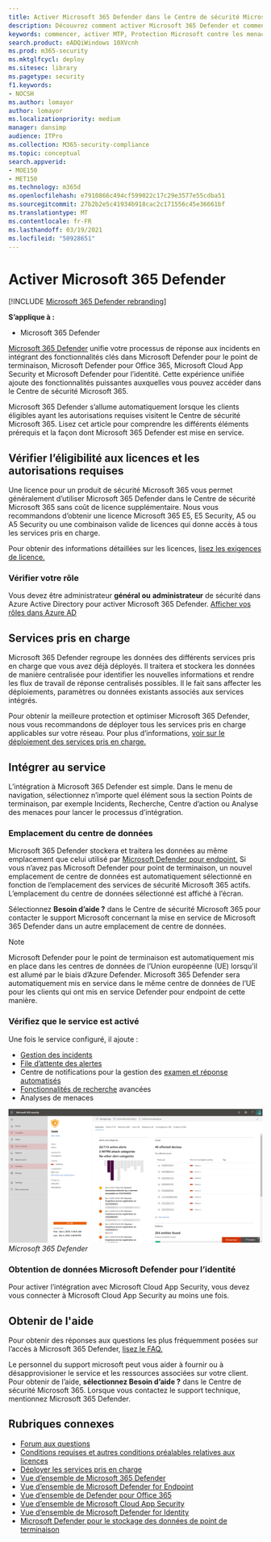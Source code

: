 ```yaml
---
title: Activer Microsoft 365 Defender dans le Centre de sécurité Microsoft 365
description: Découvrez comment activer Microsoft 365 Defender et commencer à intégrer votre incident de sécurité et votre réponse.
keywords: commencer, activer MTP, Protection Microsoft contre les menaces, M365, sécurité, emplacement des données, autorisations requises, éligibilité aux licences, page paramètres
search.product: eADQiWindows 10XVcnh
ms.prod: m365-security
ms.mktglfcycl: deploy
ms.sitesec: library
ms.pagetype: security
f1.keywords:
- NOCSH
ms.author: lomayor
author: lomayor
ms.localizationpriority: medium
manager: dansimp
audience: ITPro
ms.collection: M365-security-compliance
ms.topic: conceptual
search.appverid:
- MOE150
- MET150
ms.technology: m365d
ms.openlocfilehash: e7910866c494cf599022c17c29e3577e55cdba51
ms.sourcegitcommit: 27b2b2e5c41934b918cac2c171556c45e36661bf
ms.translationtype: MT
ms.contentlocale: fr-FR
ms.lasthandoff: 03/19/2021
ms.locfileid: "50928651"
---
```

# <a name="turn-on-microsoft-365-defender"></a>Activer Microsoft 365 Defender

[!INCLUDE [Microsoft 365 Defender rebranding](../includes/microsoft-defender.md)]


**S’applique à :**
- Microsoft 365 Defender

[Microsoft 365 Defender](microsoft-threat-protection.md) unifie votre processus de réponse aux incidents en intégrant des fonctionnalités clés dans Microsoft Defender pour le point de terminaison, Microsoft Defender pour Office 365, Microsoft Cloud App Security et Microsoft Defender pour l’identité. Cette expérience unifiée ajoute des fonctionnalités puissantes auxquelles vous pouvez accéder dans le Centre de sécurité Microsoft 365.

Microsoft 365 Defender s’allume automatiquement lorsque les clients éligibles ayant les autorisations requises visitent le Centre de sécurité Microsoft 365. Lisez cet article pour comprendre les différents éléments prérequis et la façon dont Microsoft 365 Defender est mise en service.

## <a name="check-license-eligibility-and-required-permissions"></a>Vérifier l’éligibilité aux licences et les autorisations requises

Une licence pour un produit de sécurité Microsoft 365 vous permet généralement d’utiliser Microsoft 365 Defender dans le Centre de sécurité Microsoft 365 sans coût de licence supplémentaire. Nous vous recommandons d’obtenir une licence Microsoft 365 E5, E5 Security, A5 ou A5 Security ou une combinaison valide de licences qui donne accès à tous les services pris en charge.

Pour obtenir des informations détaillées sur les licences, [lisez les exigences de licence.](prerequisites.md#licensing-requirements)

### <a name="check-your-role"></a>Vérifier votre rôle

Vous devez être administrateur **général ou** **administrateur** de sécurité dans Azure Active Directory pour activer Microsoft 365 Defender. [Afficher vos rôles dans Azure AD](/azure/active-directory/users-groups-roles/directory-manage-roles-portal)

## <a name="supported-services"></a>Services pris en charge

Microsoft 365 Defender regroupe les données des différents services pris en charge que vous avez déjà déployés. Il traitera et stockera les données de manière centralisée pour identifier les nouvelles informations et rendre les flux de travail de réponse centralisés possibles. Il le fait sans affecter les déploiements, paramètres ou données existants associés aux services intégrés.

Pour obtenir la meilleure protection et optimiser Microsoft 365 Defender, nous vous recommandons de déployer tous les services pris en charge applicables sur votre réseau. Pour plus d’informations, [voir sur le déploiement des services pris en charge.](deploy-supported-services.md)

## <a name="onboard-to-the-service"></a>Intégrer au service
L’intégration à Microsoft 365 Defender est simple. Dans le menu de navigation, sélectionnez n’importe quel élément sous la section Points de terminaison, par exemple Incidents, Recherche, Centre d’action ou Analyse des menaces pour lancer le processus d’intégration. 

### <a name="data-center-location"></a>Emplacement du centre de données

Microsoft 365 Defender stockera et traitera les données au même emplacement que celui utilisé par [Microsoft Defender pour endpoint.](/windows/security/threat-protection/microsoft-defender-atp/data-storage-privacy) Si vous n’avez pas Microsoft Defender pour point de terminaison, un nouvel emplacement de centre de données est automatiquement sélectionné en fonction de l’emplacement des services de sécurité Microsoft 365 actifs. L’emplacement du centre de données sélectionné est affiché à l’écran.

Sélectionnez **Besoin d’aide ?** dans le Centre de sécurité Microsoft 365 pour contacter le support Microsoft concernant la mise en service de Microsoft 365 Defender dans un autre emplacement de centre de données.

> [!NOTE]
> Microsoft Defender pour le point de terminaison est automatiquement mis en place dans les centres de données de l’Union européenne (UE) lorsqu’il est allumé par le biais d’Azure Defender. Microsoft 365 Defender sera automatiquement mis en service dans le même centre de données de l’UE pour les clients qui ont mis en service Defender pour endpoint de cette manière.

### <a name="confirm-that-the-service-is-on"></a>Vérifiez que le service est activé

Une fois le service configuré, il ajoute :

- [Gestion des incidents](incidents-overview.md)
- [File d’attente des alertes](investigate-alerts.md)
- Centre de notifications pour la gestion des [examen et réponse automatisés](mtp-autoir.md)
- [Fonctionnalités de recherche](advanced-hunting-overview.md) avancées
- Analyses de menaces

![Image du volet de navigation du Centre de sécurité Microsoft 365 avec Microsoft 365 Defender qui propose le Centre de sécurité Microsoft 365 avec la gestion des incidents et d’autres fonctionnalités de ](../../media/mtp-enable/mtp-on.png)
 *Microsoft 365 Defender*

### <a name="getting-microsoft-defender-for-identity-data"></a>Obtention de données Microsoft Defender pour l’identité 
Pour activer l’intégration avec Microsoft Cloud App Security, vous devez vous connecter à Microsoft Cloud App Security au moins une fois.

## <a name="get-assistance"></a>Obtenir de l'aide

Pour obtenir des réponses aux questions les plus fréquemment posées sur l’accès à Microsoft 365 Defender, [lisez le FAQ.](mtp-enable-faq.md)

Le personnel du support microsoft peut vous aider à fournir ou à désapprovisioner le service et les ressources associées sur votre client. Pour obtenir de l’aide, **sélectionnez Besoin d’aide ?** dans le Centre de sécurité Microsoft 365. Lorsque vous contactez le support technique, mentionnez Microsoft 365 Defender.

## <a name="related-topics"></a>Rubriques connexes

- [Forum aux questions](mtp-enable-faq.md)
- [Conditions requises et autres conditions préalables relatives aux licences](prerequisites.md)
- [Déployer les services pris en charge](deploy-supported-services.md)
- [Vue d’ensemble de Microsoft 365 Defender](microsoft-threat-protection.md)
- [Vue d’ensemble de Microsoft Defender for Endpoint](/windows/security/threat-protection/microsoft-defender-atp/microsoft-defender-advanced-threat-protection)
- [Vue d’ensemble de Defender pour Office 365](../office-365-security/office-365-atp.md)
- [Vue d’ensemble de Microsoft Cloud App Security](/cloud-app-security/what-is-cloud-app-security)
- [Vue d’ensemble de Microsoft Defender for Identity](/azure-advanced-threat-protection/what-is-atp)
- [Microsoft Defender pour le stockage des données de point de terminaison](/windows/security/threat-protection/microsoft-defender-atp/data-storage-privacy)